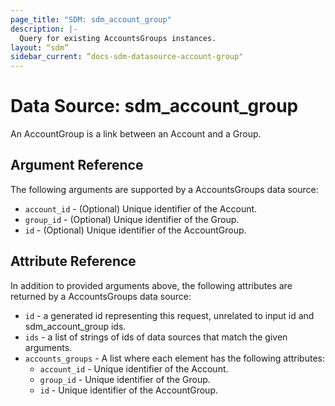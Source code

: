 ```yaml
---
page_title: "SDM: sdm_account_group"
description: |-
  Query for existing AccountsGroups instances.
layout: “sdm”
sidebar_current: “docs-sdm-datasource-account-group"
---
```

# Data Source: sdm_account_group

An AccountGroup is a link between an Account and a Group.
## Argument Reference
The following arguments are supported by a AccountsGroups data source:
* `account_id` - (Optional) Unique identifier of the Account.
* `group_id` - (Optional) Unique identifier of the Group.
* `id` - (Optional) Unique identifier of the AccountGroup.
## Attribute Reference
In addition to provided arguments above, the following attributes are returned by a AccountsGroups data source:
* `id` - a generated id representing this request, unrelated to input id and sdm_account_group ids.
* `ids` - a list of strings of ids of data sources that match the given arguments.
* `accounts_groups` - A list where each element has the following attributes:
	* `account_id` - Unique identifier of the Account.
	* `group_id` - Unique identifier of the Group.
	* `id` - Unique identifier of the AccountGroup.
